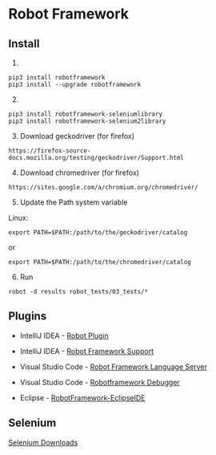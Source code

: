# Robot Framework

## Install
1.
```
pip3 install robotframework
pip3 install --upgrade robotframework
```

2. 
```
pip3 install robotframework-seleniumlibrary
pip3 install robotframework-selenium2library 
```

3. Download geckodriver (for firefox)
```
https://firefox-source-docs.mozilla.org/testing/geckodriver/Support.html
```

4. Download chromedriver (for firefox)
```
https://sites.google.com/a/chromium.org/chromedriver/
```

5. Update the Path system variable 

Linux:
```
export PATH=$PATH:/path/to/the/geckodriver/catalog
```
or
```
export PATH=$PATH:/path/to/the/chromedriver/catalog
```

6. Run
```
robot -d results robot_tests/03_tests/*
```
## Plugins
* IntelliJ IDEA - [Robot Plugin](https://plugins.jetbrains.com/plugin/7430-robot-plugin/)
* IntelliJ IDEA - [Robot Framework Support](https://plugins.jetbrains.com/plugin/7415-robot-framework-support/)

* Visual Studio Code - [Robot Framework Language Server](https://marketplace.visualstudio.com/items?itemName=robocorptech.robotframework-lsp)
* Visual Studio Code - [Robotframework Debugger](https://marketplace.visualstudio.com/items?itemName=JacobPhilip.danfoss-robotframework-debug)

* Eclipse - [RobotFramework-EclipseIDE](https://github.com/NitorCreations/RobotFramework-EclipseIDE/wiki)

## Selenium
[Selenium Downloads](https://www.selenium.dev/downloads/)
